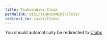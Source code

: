 ```yaml
---
title: TsukubaWiki:Clubs
permalink: wiki/TsukubaWiki:Clubs/
redirect_to: /wiki/Clubs/
---
```


You should automatically be redirected to [Clubs](/wiki/Clubs/)
